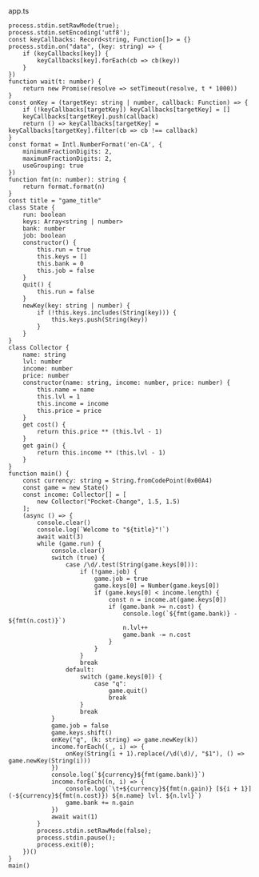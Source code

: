 <div class="listingblock">
<div class="title">app.ts</div>
<div class="content">
<pre class="highlightjs highlight"><code class="language-ts hljs" data-lang="ts">process.stdin.setRawMode(true);
process.stdin.setEncoding('utf8');
const keyCallbacks: Record&lt;string, Function[]&gt; = {}
process.stdin.on("data", (key: string) =&gt; {
	if (keyCallbacks[key]) {
		keyCallbacks[key].forEach(cb =&gt; cb(key))
	}
})
function wait(t: number) {
	return new Promise(resolve =&gt; setTimeout(resolve, t * 1000))
}
const onKey = (targetKey: string | number, callback: Function) =&gt; {
	if (!keyCallbacks[targetKey]) keyCallbacks[targetKey] = []
	keyCallbacks[targetKey].push(callback)
	return () =&gt; keyCallbacks[targetKey] = keyCallbacks[targetKey].filter(cb =&gt; cb !== callback)
}
const format = Intl.NumberFormat('en-CA', {
	minimumFractionDigits: 2,
	maximumFractionDigits: 2,
	useGrouping: true
})
function fmt(n: number): string {
	return format.format(n)
}
const title = "game_title"
class State {
	run: boolean
	keys: Array&lt;string | number&gt;
	bank: number
	job: boolean
	constructor() {
		this.run = true
		this.keys = []
		this.bank = 0
		this.job = false
	}
	quit() {
		this.run = false
	}
	newKey(key: string | number) {
		if (!this.keys.includes(String(key))) {
			this.keys.push(String(key))
		}
	}
}
class Collector {
	name: string
	lvl: number
	income: number
	price: number
	constructor(name: string, income: number, price: number) {
		this.name = name
		this.lvl = 1
		this.income = income
		this.price = price
	}
	get cost() {
		return this.price ** (this.lvl - 1)
	}
	get gain() {
		return this.income ** (this.lvl - 1)
	}
}
function main() {
	const currency: string = String.fromCodePoint(0x00A4)
	const game = new State()
	const income: Collector[] = [
		new Collector("Pocket-Change", 1.5, 1.5)
	];
	(async () =&gt; {
		console.clear()
		console.log(`Welcome to "${title}"!`)
		await wait(3)
		while (game.run) {
			console.clear()
			switch (true) {
				case /\d/.test(String(game.keys[0])):
					if (!game.job) {
						game.job = true
						game.keys[0] = Number(game.keys[0])
						if (game.keys[0] &lt; income.length) {
							const n = income.at(game.keys[0])
							if (game.bank &gt;= n.cost) {
								console.log(`${fmt(game.bank)} - ${fmt(n.cost)}`)
								n.lvl++
								game.bank -= n.cost
							}
						}
					}
					break
				default:
					switch (game.keys[0]) {
						case "q":
							game.quit()
							break
					}
					break
			}
			game.job = false
			game.keys.shift()
			onKey("q", (k: string) =&gt; game.newKey(k))
			income.forEach((_, i) =&gt; {
				onKey(String(i + 1).replace(/\d(\d)/, "$1"), () =&gt; game.newKey(String(i)))
			})
			console.log(`${currency}${fmt(game.bank)}`)
			income.forEach((n, i) =&gt; {
				console.log(`\t+${currency}${fmt(n.gain)} [${i + 1}] (-${currency}${fmt(n.cost)}) ${n.name} lvl. ${n.lvl}`)
				game.bank += n.gain
			})
			await wait(1)
		}
		process.stdin.setRawMode(false);
		process.stdin.pause();
		process.exit(0);
	})()
}
main()</code></pre>
</div>
</div>